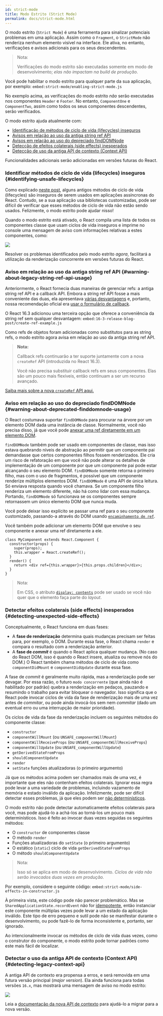 ```yaml
---
id: strict-mode
title: Modo Estrito (Strict Mode)
permalink: docs/strict-mode.html
---
```


O modo estrito (`Strict Mode`) é uma ferramenta para sinalizar potenciais problemas em uma aplicação. Assim como o `Fragment`, o `StrictMode` não renderiza nenhum elemento visível na interface. Ele ativa, no entanto, verificações e avisos adicionais para os seus descendentes.

> Nota:
>
> Verificações do modo estrito são executadas somente em modo de desenvolvimento; _elas não impactam na build de produção_.

Você pode habilitar o modo estrito para qualquer parte da sua aplicação, por exemplo:
`embed:strict-mode/enabling-strict-mode.js`

No exemplo acima, as verificações do modo estrito *não* serão executadas nos componentes `Header` e `Footer`. No entanto, `ComponentOne` e `ComponentTwo`, assim como todos os seus componentes descendentes, serão verificados.

O modo estrito ajuda atualmente com:
* [Identificação de métodos de ciclo de vida (lifecycles) inseguros](#identifying-unsafe-lifecycles)
* [Avisos em relação ao uso da antiga string ref API](#warning-about-legacy-string-ref-api-usage)
* [Avisos em relação ao uso do depreciado findDOMNode](#warning-about-deprecated-finddomnode-usage)
* [Detecção de efeitos colaterais (side effects) inesperados](#detecting-unexpected-side-effects)
* [Detecção de uso da antiga API de contexto (Context API)](#detecting-legacy-context-api)

Funcionalidades adicionais serão adicionadas em versões futuras do React.

### Identificar métodos de ciclo de vida (lifecycles) inseguros {#identifying-unsafe-lifecycles}

Como explicado [neste post](/blog/2018/03/27/update-on-async-rendering.html), alguns antigos métodos de ciclo de vida (lifecycles) são inseguros de serem usados em aplicações assíncronas do React. Contudo, se a sua aplicação usa bibliotecas customizadas, pode ser difícil de verificar que esses métodos de ciclo de vida não estão sendo usados. Felizmente, o modo estrito pode ajudar nisso!

Quando o modo estrito está ativado, o React compila uma lista de todos os componentes classe que usam ciclos de vida inseguros e imprime no console uma mensagem de aviso com informações relativas a estes componentes, como:

![](../images/blog/strict-mode-unsafe-lifecycles-warning.png)

Resolver os problemas identificados pelo modo estrito _agora_, facilitará a utilização da renderização concorrente em versões futuras do React.

### Aviso em relação ao uso da antiga string ref API {#warning-about-legacy-string-ref-api-usage}

Anteriormente, o React fornecia duas maneiras de gerenciar refs: a antiga string ref API e a callback API. Embora a string ref API fosse a mais conveniente das duas, ela apresentava [várias desvantagens](https://github.com/facebook/react/issues/1373) e, portanto, nossa recomendação oficial era [usar o formulário de callback](/docs/refs-and-the-dom.html#legacy-api-string-refs).

O React 16.3 adicionou uma terceira opção que oferece a conveniência da string ref sem qualquer desvantagem:
`embed:16-3-release-blog-post/create-ref-example.js`

Como refs de objetos foram adicionadas como substitutos para as string refs, o modo estrito agora avisa em relação ao uso da antiga string ref API.

> **Nota:**
>
> Callback refs continuarão a ter suporte juntamente com a nova `createRef` API (introduzida no React 16.3).
>
> Você não precisa substituir callback refs em seus componentes. Elas são um pouco mais flexíveis, então continuam a ser um recurso avançado.

[Saiba mais sobre a nova `createRef` API aqui.](/docs/refs-and-the-dom.html)

### Aviso em relação ao uso do depreciado findDOMNode {#warning-about-deprecated-finddomnode-usage}

O React costumava suportar `findDOMNode` para procurar na árvore por um elemento DOM dada uma instância de classe. Normalmente, você não precisa disso, já que você pode [anexar uma ref diretamente em um elemento DOM](/docs/refs-and-the-dom.html#creating-refs).

`findDOMNode` também pode ser usado em componentes de classe, mas isso estava quebrando níveis de abstração ao permitir que um componente pai demandasse que certos componentes filhos fossem renderizados. Ele cria um risco de refatoração em que você não pode alterar os detalhes de implementação de um componente por que um componente pai pode estar alcançando o seu elemento DOM. `findDOMNode` somente retorna o primeiro filho, mas com o uso de fragmentos, é possível que um componente renderize múltiplos elementos DOM. `findDOMNode` é uma API de única leitura. Só enviava resposta quando você chamava. Se um componente filho renderiza um elemento diferente, não há como lidar com essa mudança. Portando, `findDOMNode` só funcionava se os componentes sempre retornassem um único elemento DOM que nunca muda.

Você pode deixar isso explícito se passar uma ref para o seu componente customizado, passando-a através do DOM usando [`encaminhamento de ref`](/docs/forwarding-refs.html#forwarding-refs-to-dom-components).

Você também pode adicionar um elemento DOM que envolve o seu componente e anexar uma ref diretamente a ele.

```javascript{4,7}
class MyComponent extends React.Component {
  constructor(props) {
    super(props);
    this.wrapper = React.createRef();
  }
  render() {
    return <div ref={this.wrapper}>{this.props.children}</div>;
  }
}
```

> Nota:
>
> Em CSS, o atributo [`display: contents`](https://developer.mozilla.org/en-US/docs/Web/CSS/display#display_contents) pode ser usado se você não quer que o elemento faça parte do _layout_.

### Detectar efeitos colaterais (side effects) inesperados {#detecting-unexpected-side-effects}

Conceptualmente, o React funciona em duas fases:
* A **fase de renderização** determina quais mudanças precisam ser feitas para, por exemplo, o DOM. Durante essa fase, o React chama `render` e compara o resultado com a renderização anterior.
* A **fase de _commit_** é quando o React aplica qualquer mudança. (No caso do React DOM, isso é quando o React insere, atualiza ou remove nós do DOM.) O React também chama métodos de ciclo de vida como `componentDidMount` e `componentDidUpdate` durante essa fase.

A fase de _commit_ é geralmente muito rápida, mas a renderização pode ser devagar. Por essa razão, o futuro `modo concorrente` (que ainda não é habilitado por padrão) quebra a renderização em pedaços, pauzando e resumindo o trabalho para evitar bloquear o navegador. Isso significa que o React pode invocar ciclos de vida da fase de renderização mais de uma vez antes de _commitar_, ou pode ainda invocá-los sem nem _commitar_ (dado um eventual erro ou uma interrupção de maior prioridade).

Os ciclos de vida da fase da renderização incluem os seguintes métodos do componente classe:
* `constructor`
* `componentWillMount` (ou `UNSAFE_componentWillMount`)
* `componentWillReceiveProps` (ou `UNSAFE_componentWillReceiveProps`)
* `componentWillUpdate` (ou `UNSAFE_componentWillUpdate`)
* `getDerivedStateFromProps`
* `shouldComponentUpdate`
* `render`
* `setState` funções atualizadoras (o primeiro argumento)

Já que os métodos acima podem ser chamados mais de uma vez, é importante que eles não contenham efeitos colaterais. Ignorar essa regra pode levar a uma variedade de problemas, incluindo vazamento de memória e estado inválido da aplicação. Infelizmente, pode ser difícil detectar esses problemas, já que eles podem ser [não determinísticos](https://en.wikipedia.org/wiki/Deterministic_algorithm).

O modo estrito não pode detectar automaticamente efeitos colaterais para você, mas pode ajudá-lo a achá-los ao torná-los um pouco mais determinísticos. Isso é feito ao invocar duas vezes seguidas os seguintes métodos:

* O `constructor` de componentes classe
* O método `render`
* Funções atualizadoras do `setState` (o primeiro argumento)
* O estático (`static`) ciclo de vida `getDerivedStateFromProps`
* O método `shouldComponentUpdate`

> Nota:
>
> Isso só se aplica em modo de desenvolvimento. _Ciclos de vida não serão invocados duas vezes em produção._

Por exemplo, considere o seguinte código:
`embed:strict-mode/side-effects-in-constructor.js`

À primeira vista, este código pode não parecer problemático. Mas se `SharedApplicationState.recordEvent` não for [idempotente](https://en.wikipedia.org/wiki/Idempotence#Computer_science_meaning), então instanciar este componente múltiplas vezes pode levar a um estado da aplicação inválido. Este tipo de erro pequeno e sutil pode não se manifestar durante o desenvolvimento, ou pode fazê-lo de forma inconsistente e, portanto, ser ignorado.

Ao intencionalmente invocar os métodos de ciclo de vida duas vezes, como o construtor do componente, o modo estrito pode tornar padrões como este mais fácil de localizar.

### Detectar o uso da antiga API de contexto (Context API) {#detecting-legacy-context-api}

A antiga API de contexto era propensa a erros, e será removida em uma futura versão principal (_major version_). Ela ainda funciona para todas versões `16.x`, mas mostrará uma mensagem de aviso no modo estrito: 

![](../images/blog/warn-legacy-context-in-strict-mode.png)

Leia a [documentação da nova API de contexto](/docs/context.html) para ajudá-lo a migrar para a nova versão.
